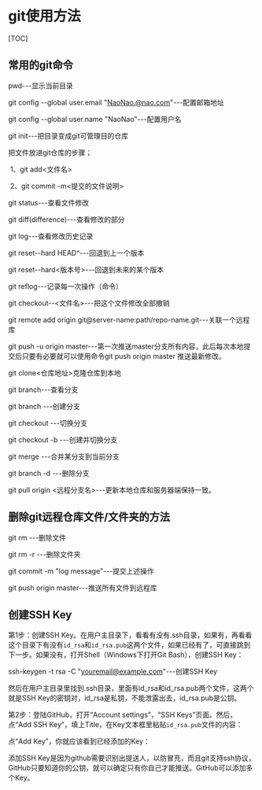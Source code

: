 # git使用方法

[TOC]

## 常用的git命令

pwd---显示当前目录

git config --global user.email "NaoNao.@nao.com"---配置邮箱地址

git config --global user.name "NaoNao"---配置用户名

git init---把目录变成git可管理目的仓库

把文件放进git仓库的步骤；

​	1、git add<文件名>

​	2、git commit -m<提交的文件说明>

git status---查看文件修改

git diff(difference)---查看修改的部分

git log---查看修改历史记录

git reset--hard HEAD^---回退到上一个版本

git reset--hard<版本号>---回退到未来的某个版本

git reflog---记录每一次操作（命令）

git checkout--<文件名>---把这个文件修改全部撤销

git remote add origin git@server-name:path/repo-name.git---关联一个远程库

git push -u origin master---第一次推送master分支所有内容，此后每次本地提交后只要有必要就可以使用命令git push origin master 推送最新修改。

git clone<仓库地址>克隆仓库到本地

git branch---查看分支

git branch <name>---创建分支

git checkout <name>---切换分支

git checkout -b <name>---创建并切换分支

git merge <name>---合并某分支到当前分支

git branch -d <name>---删除分支

git pull origin <远程分支名>---更新本地仓库和服务器端保持一致。

## 删除git远程仓库文件/文件夹的方法

git rm <filename>---删除文件

git rm -r <foldername>---删除文件夹

git commit -m "log message"---提交上述操作

git push origin master---推送所有文件到远程库

## 创建SSH Key

第1步：创建SSH Key。在用户主目录下，看看有没有.ssh目录，如果有，再看看这个目录下有没有`id_rsa`和`id_rsa.pub`这两个文件，如果已经有了，可直接跳到下一步。如果没有，打开Shell（Windows下打开Git Bash），创建SSH Key：

ssh-keygen -t rsa -C "youremail@example.com"---创建SSH Key

然后在用户主目录里找到.ssh目录，里面有id_rsa和id_rsa.pub两个文件，这两个就是SSH Key的密钥对，id_rsa是私钥，不能泄露出去，id_rsa.pub是公钥。

第2步：登陆GitHub，打开“Account settings”，“SSH Keys”页面。然后，点“Add SSH Key”，填上Title，在Key文本框里粘贴`id_rsa.pub`文件的内容：

点“Add Key”，你就应该看到已经添加的Key：

添加SSH Key是因为github需要识别出提送人，以防冒充，而且git支持ssh协议，GitHub只要知道你的公钥，就可以确定只有你自己才能推送。GitHub可以添加多个Key。